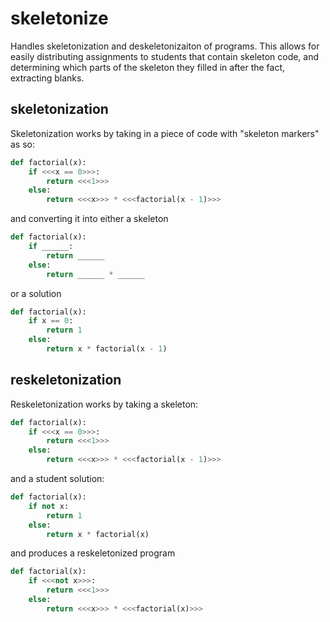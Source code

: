 
# skeletonize

Handles skeletonization and deskeletonizaiton of programs. This allows for easily distributing assignments to students
that contain skeleton code, and determining which parts of the skeleton they filled in after the fact, extracting blanks.

## skeletonization

Skeletonization works by taking in a piece of code with "skeleton markers" as so:

```python
def factorial(x):
    if <<<x == 0>>>:
        return <<<1>>>
    else:
        return <<<x>>> * <<<factorial(x - 1)>>>
```

and converting it into either a skeleton

```python
def factorial(x):
    if ______:
        return ______
    else:
        return ______ * ______
```

or a solution

```python
def factorial(x):
    if x == 0:
        return 1
    else:
        return x * factorial(x - 1)
```

## reskeletonization

Reskeletonization works by taking a skeleton:

```python
def factorial(x):
    if <<<x == 0>>>:
        return <<<1>>>
    else:
        return <<<x>>> * <<<factorial(x - 1)>>>
```

and a student solution:

```python
def factorial(x):
    if not x:
        return 1
    else:
        return x * factorial(x)
```

and produces a reskeletonized program

```python
def factorial(x):
    if <<<not x>>>:
        return <<<1>>>
    else:
        return <<<x>>> * <<<factorial(x)>>>
```
